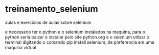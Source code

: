 # treinamento_selenium
aulas e exercicios de aulas sobre selenium

e necessario ter o python e o selenium instalados na maquina, para o python seria baixar e instalar pelo site python.org e o selenium utlizar o terminal digitando o comando pip install selenium, de preferencia em uma maquina virtual
